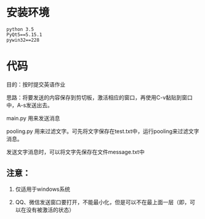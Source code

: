 # 安装环境
```
python 3.5
PyQt5==5.15.1
pywin32==228
```
# 代码
目的：按时提交英语作业

思路：将要发送的内容保存到剪切板，激活相应的窗口，再使用C-v黏贴到窗口中，A-s发送出去。

main.py 用来发送消息

pooling.py 用来过滤文字。可先将文字保存在test.txt中，运行pooling来过滤文字消息。

发送文字消息时，可以将文字先保存在文件message.txt中

## 注意：

1. 仅适用于windows系统

2. QQ、微信发送窗口要打开，不能最小化，但是可以不在最上面一层（即，可以在没有被激活的状态）
